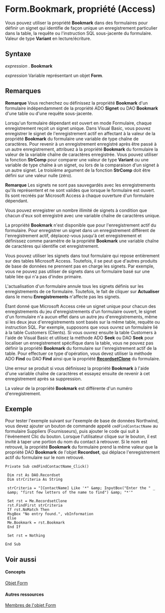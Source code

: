 
# Form.Bookmark, propriété (Access)

Vous pouvez utiliser la propriété  **Bookmark** dans des formulaires pour définir un signet qui identifie de façon unique un enregistrement particulier dans la table, la requête ou l'instruction SQL sous-jacente du formulaire. Valeur de type **Variant** en lecture/écriture.
 


## Syntaxe

*expression* . **Bookmark**
 

 
*expression* Variable représentant un objet **Form**.
 

 

## Remarques


 

 

 **Remarque**  Vous recherchez ou définissez la propriété  **Bookmark** d'un formulaire indépendamment de la propriété ADO **Signet** ou DAO **Bookmark** d'une table ou d'une requête sous-jacente.
 

Lorsqu'un formulaire dépendant est ouvert en mode Formulaire, chaque enregistrement reçoit un signet unique. Dans Visual Basic, vous pouvez enregistrer le signet de l'enregistrement actif en affectant à la valeur de la propriété  **Bookmark** du formulaire une variable de type chaîne de caractères. Pour revenir à un enregistrement enregistré après être passé à un autre enregistrement, attribuez à la propriété **Bookmark** du formulaire la valeur de la variable chaîne de caractères enregistrée. Vous pouvez utiliser la fonction **StrComp** pour comparer une valeur de type **Variant** ou une variable de type chaîne à un signet, ou lors de la comparaison d'un signet à un autre signet. Le troisième argument de la fonction **StrComp** doit être défini sur une valeur nulle (zéro).
 

 

 

 

 **Remarque**  Les signets ne sont pas sauvegardés avec les enregistrements qu'ils représentent et ne sont valides que lorsque le formulaire est ouvert. Ils sont recréés par Microsoft Access à chaque ouverture d'un formulaire dépendant.
 

Vous pouvez enregistrer un nombre illimité de signets à condition que chacun d'eux soit enregistré avec une variable chaîne de caractères unique.
 

 
La propriété  **Bookmark** n'est disponible que pour l'enregistrement actif du formulaire. Pour enregistrer un signet dans un enregistrement différent de l'enregistrement actif, déplacez-vous jusqu'à cet enregistrement et définissez comme paramètre de la propriété **Bookmark** une variable chaîne de caractères qui identifie cet enregistrement.
 

 
Vous pouvez utiliser les signets dans tout formulaire qui repose entièrement sur des tables Microsoft Access. Toutefois, il se peut que d'autres produits de base de données ne prennent pas en charge les signets. Par exemple, vous ne pouvez pas utiliser de signets dans un formulaire basé sur une table liée qui n'a pas d'index primaire.
 

 
L'actualisation d'un formulaire annule tous les signets définis sur les enregistrements de ce formulaire. Toutefois, le fait de cliquer sur  **Actualiser** dans le menu **Enregistrements** n'affecte pas les signets.
 

 
Étant donné que Microsoft Access crée un signet unique pour chacun des enregistrements du jeu d'enregistrements d'un formulaire ouvert, le signet d'un formulaire n'a aucun effet dans un autre jeu d'enregistrements, même si les deux jeux d'enregistrements sont basés sur la même table, requête ou instruction SQL. Par exemple, supposons que vous ouvrez un formulaire lié à la table Customers (Clients). Si vous ouvrez ensuite la table Customers à l'aide de Visual Basic et utilisez la méthode ADO  **Seek** ou DAO **Seek** pour localiser un enregistrement spécifique dans la table, vous ne pouvez pas définir la propriété **Bookmark** du formulaire sur l'enregistrement actif de la table. Pour effectuer ce type d'opération, vous devez utiliser la méthode ADO **Find** ou DAO **Find** ainsi que la propriété **[RecordsetClone](d73ef798-477d-9c36-6e29-82b22352c60b.md)** du formulaire.
 

 
Une erreur se produit si vous définissez la propriété  **Bookmark** à l'aide d'une variable chaîne de caractères et essayez ensuite de revenir à cet enregistrement après sa suppression.
 

 
La valeur de la propriété  **Bookmark** est différente d'un numéro d'enregistrement.
 

 

## Exemple

Pour tester l'exemple suivant sur l'exemple de base de données Northwind, vous devez ajouter un bouton de commande appelé  `cmdFindContactName` au formulaire Suppliers (Fournisseurs), puis ajouter le code qui suit à l'événement Clic du bouton. Lorsque l'utilisateur clique sur le bouton, il est invité à taper une portion du nom du contact à retrouver. Si le nom est retrouvé, la propriété **Bookmark** du formulaire prend la même valeur que la propriété DAO **Bookmark** de l'objet **Recordset**, qui déplace l'enregistrement actif du formulaire sur le nom retrouvé.
 

 

```
Private Sub cmdFindContactName_Click() 
 
 Dim rst As DAO.Recordset 
 Dim strCriteria As String 
 
 strCriteria = "[ContactName] Like '*" &amp; InputBox("Enter the " _ 
 &amp; "first few letters of the name to find") &amp; "*'" 
 
 Set rst = Me.RecordsetClone 
 rst.FindFirst strCriteria 
 If rst.NoMatch Then 
 MsgBox "No entry found.", vbInformation 
 Else 
 Me.Bookmark = rst.Bookmark 
 End If 
 
 Set rst = Nothing 
 
End Sub
```


## Voir aussi


#### Concepts


 
[Objet Form](72ef9219-142b-b690-b696-3eba9a5d4522.md)
#### Autres ressources


 
[Membres de l'objet Form](e1976b58-28ca-8f76-cdf3-6732cb06ce6c.md)